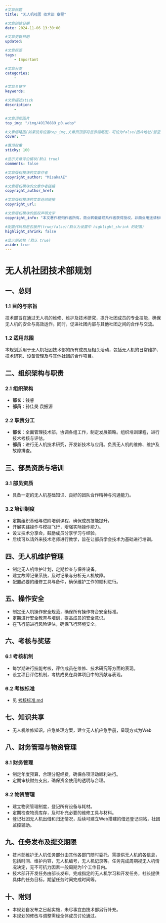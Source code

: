 ```yaml
---
#文章标题
title: "无人机社团 技术部 章程"

#文章创建日期
date: 2024-11-06 13:30:00

#文章更新日期
updated: 

#文章标签
tags: 
    - Important

#文章分类
categories: 
    - 

#文章关键字
keywords: 

#文章描述stick
description: 
    - 

#文章顶部图片
top_img: "/img/49170889_p0.webp"

#文章缩略图(如果没有设置top_img,文章页顶部将显示缩略图，可设为false/图片地址/留空)
cover: ""

#置顶权重
sticky: 100    

#显示文章评论模块(默认 true)
comments: false

#文章版权模块的文章作者
copyright_author: "MisakaAE"

#文章版权模块的文章作者链接
copyright_author_href: 

#文章版权模块的文章连结链接
copyright_url: 

#文章版权模块的版权声明文字
copyright_info: "本文著作权归作者所有。商业转载请联系作者获得授权，非商业用途请标明出处。"

#配置代码框是否展开(true/false)(默认为设置中 highlight_shrink 的配置)
highlight_shrink: false

#显示侧边栏 (默认 true)
aside: true
---
```


# 无人机社团技术部规划

## 一、总则

### 1.1 目的与宗旨
技术部旨在通过无人机的维修、维护及技术研究，提升社团成员的专业技能，确保无人机的安全与高效运作。同时，促进社团内部与其他社团之间的合作与交流。

### 1.2 适用范围
本规划适用于无人机社团技术部的所有成员及相关活动，包括无人机的日常维护、技术研究、设备管理及与其他社团的合作项目。

## 二、组织架构与职责

### 2.1 组织架构
- **部长**：钱睿
- **部员**：孙佳昊 袁振源

### 2.2 职责分工
- **部长**：全面管理技术部，协调各组工作，制定发展策略。组织培训课程，进行技术考核与评估。
- **部员**：进行无人机技术研究，开发新技术与应用。负责无人机的维修、维护及故障排查。

## 三、部员资质与培训

### 3.1 部员资质
- 具备一定的无人机基础知识、良好的团队合作精神与沟通能力。

### 3.2 培训制度
- 定期组织基础与进阶培训课程，确保成员技能提升。
- 开展实践操作与模拟飞行，增强实际操作能力。
- 设立技术分享会，鼓励成员分享学习与经验。
- 后续可以请外来技术老师进行教学，旨在让部员学会技术为基础进行培训。

## 四、无人机维护管理
- 制定无人机维护计划，定期检查与保养设备。
- 建立故障记录系统，及时记录与分析无人机故障。
- 配置必要的维修工具与备件，确保维护工作的顺利进行。

## 五、操作安全
- 制定无人机操作安全规范，确保所有操作符合安全标准。
- 定期进行安全教育与培训，提高成员的安全意识。
- 在飞行前进行风险评估，确保飞行环境安全。

## 六、考核与奖惩

### 6.1 考核机制
- 每学期进行技能考核，评估成员在维修、技术研究等方面的表现。
- 设立项目评估机制，考核成员在具体项目中的贡献与表现。

### 6.2 考核标准
- 见 [考核标准.md](https://club.misakaae.com/2024/11/06/%E8%80%83%E6%A0%B8%E6%A0%87%E5%87%86/)

## 七、知识共享
- 无人机维修知识，应急处理方案，建立无人机应急手册，呈现方式为Web

## 八、财务管理与物资管理

### 8.1 财务管理
- 制定年度预算，合理分配经费，确保各项活动顺利进行。
- 定期审核财务支出，确保资金使用的透明与合理。

### 8.2 物资管理
- 建立物资管理制度，登记所有设备与耗材。
- 定期检查物资库存，及时补充必要的维修工具与材料。
- 登记社团无人机出借和归还情况，后续可建立Web搭建的借还登记网站，社团监控辅助。

## 九、任务发布及提交期限
- 技术部维护无人机任务部分由其他各部门随时委托，需提供无人机的各信息，包括时间、维护内容，无人机编号，无人机记录等。任务完成周期视无人机情况决定，无不可抗力因素一般周期为1个工作日内。
- 技术部开开发任务由部长发布，完成指定的无人机学习和开发任务，社长提供具体的任务目标，期望任务时间完成时间等。

## 十、附则
- 本规划自发布之日起实施，未尽事宜由技术部另行补充。
- 本规划的修改与调整需经全体成员讨论通过。
